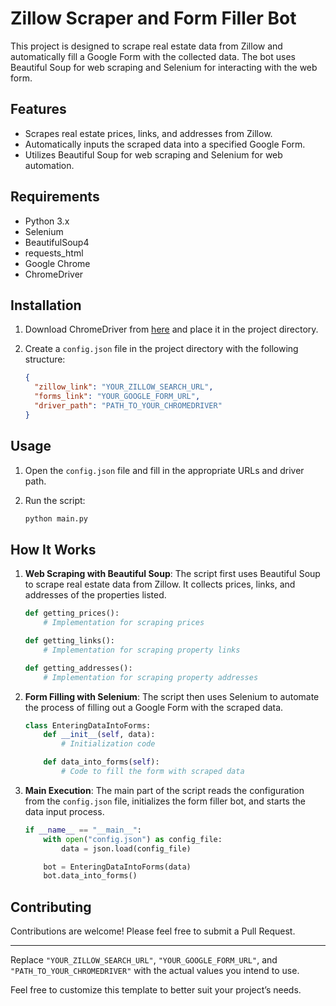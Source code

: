 # Zillow Scraper and Form Filler Bot

This project is designed to scrape real estate data from Zillow and automatically fill a Google Form with the collected data. The bot uses Beautiful Soup for web scraping and Selenium for interacting with the web form.

## Features

- Scrapes real estate prices, links, and addresses from Zillow.
- Automatically inputs the scraped data into a specified Google Form.
- Utilizes Beautiful Soup for web scraping and Selenium for web automation.

## Requirements

- Python 3.x
- Selenium
- BeautifulSoup4
- requests_html
- Google Chrome
- ChromeDriver

## Installation

1. Download ChromeDriver from [here](https://sites.google.com/a/chromium.org/chromedriver/downloads) and place it in the project directory.

2. Create a `config.json` file in the project directory with the following structure:

   ```json
   {
     "zillow_link": "YOUR_ZILLOW_SEARCH_URL",
     "forms_link": "YOUR_GOOGLE_FORM_URL",
     "driver_path": "PATH_TO_YOUR_CHROMEDRIVER"
   }
   ```

## Usage

1. Open the `config.json` file and fill in the appropriate URLs and driver path.
2. Run the script:

   ```bash
   python main.py
   ```

## How It Works

1. **Web Scraping with Beautiful Soup**: The script first uses Beautiful Soup to scrape real estate data from Zillow. It collects prices, links, and addresses of the properties listed.

   ```python
   def getting_prices():
       # Implementation for scraping prices
   ```

   ```python
   def getting_links():
       # Implementation for scraping property links
   ```

   ```python
   def getting_addresses():
       # Implementation for scraping property addresses
   ```

2. **Form Filling with Selenium**: The script then uses Selenium to automate the process of filling out a Google Form with the scraped data.

   ```python
   class EnteringDataIntoForms:
       def __init__(self, data):
           # Initialization code

       def data_into_forms(self):
           # Code to fill the form with scraped data
   ```

3. **Main Execution**: The main part of the script reads the configuration from the `config.json` file, initializes the form filler bot, and starts the data input process.

   ```python
   if __name__ == "__main__":
       with open("config.json") as config_file:
           data = json.load(config_file)

       bot = EnteringDataIntoForms(data)
       bot.data_into_forms()
   ```

## Contributing

Contributions are welcome! Please feel free to submit a Pull Request.


---

Replace `"YOUR_ZILLOW_SEARCH_URL"`, `"YOUR_GOOGLE_FORM_URL"`, and `"PATH_TO_YOUR_CHROMEDRIVER"` with the actual values you intend to use.

Feel free to customize this template to better suit your project’s needs.
